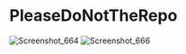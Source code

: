 # PleaseDoNotTheRepo

![Screenshot_664](https://github.com/user-attachments/assets/4b4560bf-a9c0-4d83-b139-ede2f8dfef7c)
![Screenshot_666](https://github.com/user-attachments/assets/a012ded9-33c9-4dd3-9a88-882a3d890e4c)
